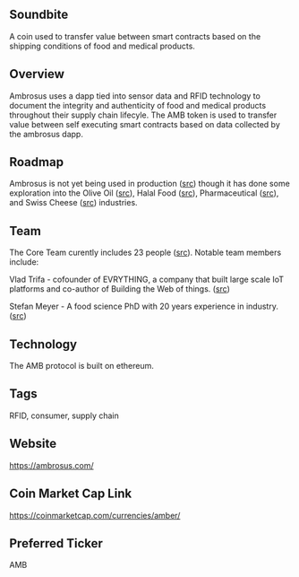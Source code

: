 ## Soundbite

A coin used to transfer value between smart contracts based on the shipping conditions of food and medical products. 

## Overview

Ambrosus uses a dapp tied into sensor data and RFID technology to document the integrity and authenticity of food and medical products throughout their supply chain lifecyle. The AMB token is used to transfer value between self executing smart contracts based on data collected by the ambrosus dapp.  

## Roadmap

Ambrosus is not yet being used in production ([src](https://blog.ambrosus.com/ambrosus-progress-report-2-dec-2017-d91447f05cd7)) 
though it has done some exploration into the 
Olive Oil ([src](https://ambrosus.com/assets/Ambrosus-Olive-A4-v4.pdf)), 
Halal Food ([src](https://ambrosus.com/assets/Ambrosus-Halal-Quality-Assurance.pdf)), 
Pharmaceutical ([src](https://ambrosus.com/assets/Ambrosus-Pharmacy-v2.pdf)), and 
Swiss Cheese ([src](https://ambrosus.com/assets/Ambrosus-Cheese-v3.pdf)) industries. 

## Team

The Core Team curently includes 23 people ([src](https://ambrosus.com/#team)). Notable team members include:

Vlad Trifa - cofounder of EVRYTHING, a company that built large scale IoT platforms and co-author of Building the Web of things. ([src](https://en.wikipedia.org/wiki/Vlad_Trifa)) 

Stefan Meyer - A food science PhD with 20 years experience in industry. ([src](https://www.linkedin.com/in/drstefanmeyer/))

## Technology

The AMB protocol is built on ethereum. 

## Tags

RFID, consumer, supply chain

## Website

https://ambrosus.com/

## Coin Market Cap Link

https://coinmarketcap.com/currencies/amber/

## Preferred Ticker

AMB





